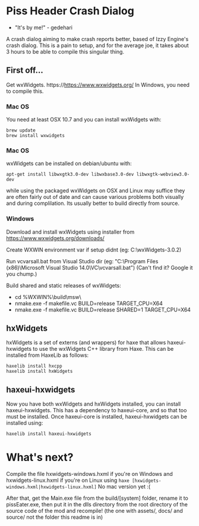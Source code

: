 # Piss Header Crash Dialog

- "It's by me!" - gedehari

A crash dialog aiming to make crash reports better, based of Izzy Engine's crash dialog.
This is a pain to setup, and for the average joe, it takes about 3 hours to be able to compile this singular thing.

## First off...

Get wxWidgets. https://https://www.wxwidgets.org/ In Windows, you need to compile this.

### Mac OS

You need at least OSX 10.7 and you can install wxWidgets with:

```
brew update
brew install wxwidgets
```

### Mac OS

wxWidgets can be installed on debian/ubuntu with:

```
apt-get install libwxgtk3.0-dev libwxbase3.0-dev libwxgtk-webview3.0-dev
```

while using the packaged wxWidgets on OSX and Linux may suffice they are often fairly out of date and can cause various problems both visually and during complilation. Its usually better to build directly from source.

### Windows

Download and install wxWidgets using installer from https://www.wxwidgets.org/downloads/

Create WXWIN environment var if setup didnt (eg: C:\wxWidgets-3.0.2)

Run vcvarsall.bat from Visual Studio dir (eg: "C:\Program Files (x86)\Microsoft Visual Studio 14.0\VC\vcvarsall.bat") (Can't find it? Google it you chump.)

Build shared and static releases of wxWidgets:
- cd %WXWIN%\build\msw\
- nmake.exe -f makefile.vc BUILD=release TARGET_CPU=X64
- nmake.exe -f makefile.vc BUILD=release SHARED=1 TARGET_CPU=X64

## hxWidgets

hxWidgets is a set of externs (and wrappers) for haxe that allows haxeui-hxwidgets to use the wxWidgets C++ library from Haxe. This can be installed from HaxeLib as follows:

```
haxelib install hxcpp
haxelib install hxWidgets
```

## haxeui-hxwidgets

Now you have both wxWidgets and hxWidgets installed, you can install haxeui-hxwidgets. This has a dependency to haxeui-core, and so that too must be installed. Once haxeui-core is installed, haxeui-hxwidgets can be installed using:

```
haxelib install haxeui-hxwidgets
```

# What's next?

Compile the file hxwidgets-windows.hxml if you're on Windows and hxwidgets-linux.hxml if you're on Linux using
```haxe [hxwidgets-windows.hxml|hxwidgets-linux.hxml]```
No mac version yet :(

After that, get the Main.exe file from the build/[system] folder, rename it to pissEater.exe, then put it in the dlls directory from the root directory of the source code of the mod and recompile! (the one with assets/, docs/ and source/ not the folder this readme is in)